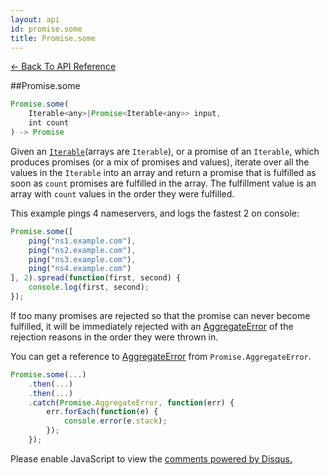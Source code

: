 ```yaml
---
layout: api
id: promise.some
title: Promise.some
---
```



[← Back To API Reference](/docs/api-reference.html)
<div class="api-code-section"><markdown>
##Promise.some

```js
Promise.some(
    Iterable<any>|Promise<Iterable<any>> input,
    int count
) -> Promise
```

Given an [`Iterable`](https://developer.mozilla.org/en-US/docs/Web/JavaScript/Reference/Iteration_protocols)\(arrays are `Iterable`\), or a promise of an `Iterable`, which produces promises (or a mix of promises and values), iterate over all the values in the `Iterable` into an array and return a promise that is fulfilled as soon as `count` promises are fulfilled in the array. The fulfillment value is an array with `count` values in the order they were fulfilled.

This example pings 4 nameservers, and logs the fastest 2 on console:

```js
Promise.some([
    ping("ns1.example.com"),
    ping("ns2.example.com"),
    ping("ns3.example.com"),
    ping("ns4.example.com")
], 2).spread(function(first, second) {
    console.log(first, second);
});
```

If too many promises are rejected so that the promise can never become fulfilled, it will be immediately rejected with an [AggregateError](.) of the rejection reasons in the order they were thrown in.

You can get a reference to [AggregateError](.) from `Promise.AggregateError`.

```js
Promise.some(...)
    .then(...)
    .then(...)
    .catch(Promise.AggregateError, function(err) {
        err.forEach(function(e) {
            console.error(e.stack);
        });
    });
```
</markdown></div>

<div id="disqus_thread"></div>
<script type="text/javascript">
    var disqus_title = "Promise.some";
    var disqus_shortname = "bluebirdjs";
    var disqus_identifier = "disqus-id-promise.some";
    
    (function() {
        var dsq = document.createElement("script"); dsq.type = "text/javascript"; dsq.async = true;
        dsq.src = "//" + disqus_shortname + ".disqus.com/embed.js";
        (document.getElementsByTagName("head")[0] || document.getElementsByTagName("body")[0]).appendChild(dsq);
    })();
</script>
<noscript>Please enable JavaScript to view the <a href="https://disqus.com/?ref_noscript" rel="nofollow">comments powered by Disqus.</a></noscript>
